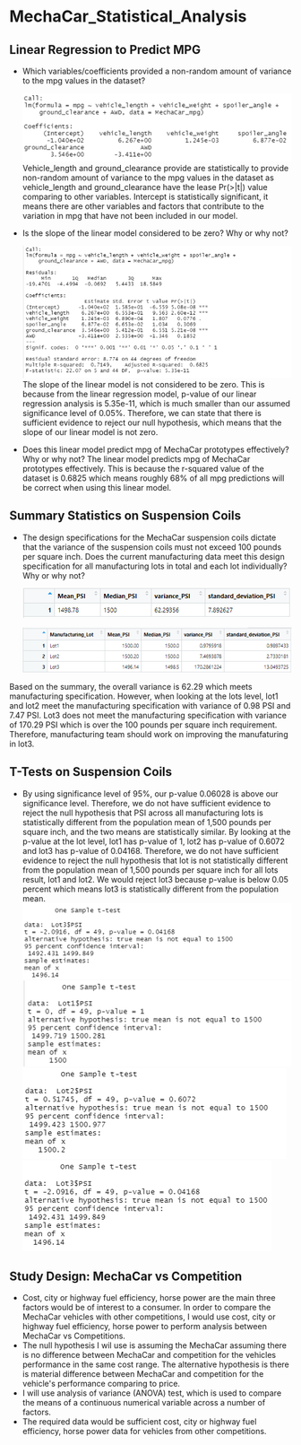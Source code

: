 # MechaCar_Statistical_Analysis
## Linear Regression to Predict MPG


- Which variables/coefficients provided a non-random amount of variance to the mpg values in the dataset?

    ![](/img/lm.PNG)
Vehicle_length and ground_clearance provide are statistically to provide non-random amount of variance to the mpg values in the dataset as vehicle_length and ground_clearance have the lease Pr(>|t|) value comparing to other variables. Intercept is statistically significant, it means there are other variables and factors that contribute to the variation in mpg that have not been included in our model.  


- Is the slope of the linear model considered to be zero? Why or why not?

    ![](/img/summary.PNG)
The slope of the linear model is not considered to be zero. This is because from the linear regression model, 
p-value of our linear regression analysis is 5.35e-11, which is much smaller than our assumed significance level of 0.05%. Therefore, we can state that there is sufficient evidence to reject our null hypothesis, which means that the slope of our linear model is not zero.


   
- Does this linear model predict mpg of MechaCar prototypes effectively? Why or why not?
The linear model predicts mpg of MechaCar prototypes effectively. This is because the r-squared value of the dataset is 0.6825 which means roughly 68% of all mpg predictions will be correct when using this linear model. 

## Summary Statistics on Suspension Coils


 - The design specifications for the MechaCar suspension coils dictate that the variance of the suspension coils must not exceed 100 pounds per square inch. Does the current manufacturing data meet this design specification for all manufacturing lots in total and each lot individually? Why or why not?

    ![](/img/Summary_coil.PNG)

    ![](/img/lot_summary_coil.PNG)

 Based on the summary, the overall variance is 62.29 which meets manufacturing specification. However, when looking at the lots level, lot1 and lot2 meet the manufacturing specification with variance of 0.98 PSI and 7.47 PSI. Lot3 does not meet the manufacturing specification with variance of 170.29 PSI which is over the 100 pounds per square inch requirement. Therefore, manufacturing team should work on improving the manufaturing in lot3. 


 ## T-Tests on Suspension Coils

 - By using significance level of 95%, our p-value 0.06028 is above our significance level. Therefore, we do not have sufficient evidence to reject the null hypothesis that PSI across all manufacturing lots is statistically different from the population mean of 1,500 pounds per square inch, and the two means are statistically similar. By looking at the p-value at the lot level, lot1 has p-value of 1, lot2 has p-value of 0.6072 and lot3 has p-value of 0.04168. Therefore, we do not have sufficient evidence to reject the null hypothesis that lot is not statistically different from the population mean of 1,500 pounds per square inch for all lots result, lot1 and lot2. We would reject lot3 because p-value is below 0.05 percent which means lot3 is statistically different from the population mean.
    ![](/img/All_t_test.PNG)
    ![](/img/Lot1_t_test.PNG)
    ![](/img/Lot2_t_test.PNG)
    ![](/img/Lot3_t_test.PNG)

## Study Design: MechaCar vs Competition
- Cost, city or highway fuel efficiency, horse power are the main three factors would be of interest to a consumer. In order to compare the MechaCar vehicles with other competitions, I would use cost, city or highway fuel efficiency, horse power to perform analysis between MechaCar vs Competitions. 
- The null hypothesis I wil use is assuming the MechaCar assuming there is no difference between MechaCar and competition for the vehicles performance in the same cost range. The alternative hypothesis is there is material difference between MechaCar and competition for the vehicle's performance comparing to price.
- I will use analysis of variance (ANOVA) test, which is used to compare the means of a continuous numerical variable across a number of factors.
- The required data would be sufficient cost, city or highway fuel efficiency, horse power data for vehicles from other competitions. 